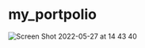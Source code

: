 # my_portpolio

![Screen Shot 2022-05-27 at 14 43 40](https://user-images.githubusercontent.com/52132635/170653800-41816790-a13e-4470-bc3f-2db6480d0305.png)
